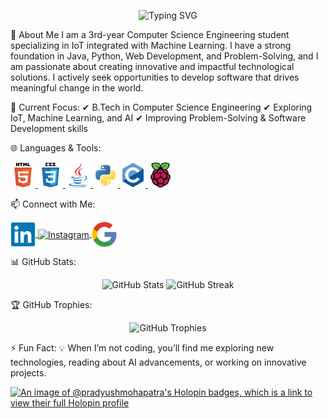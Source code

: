 <p align="center"><img src="https://readme-typing-svg.demolab.com?font=Fira+Code&pause=1000&color=F0F7D6&center=true&vCenter=true&width=500&lines=Hello+%F0%9F%91%8B%2C+I'm+Pradyush+Mohapatra!;Passionate+Computer+Science+Engineer;IoT+%7C+Machine+Learning+%7C+Web+Development" alt="Typing SVG"></p>
🚀 About Me
I am a 3rd-year Computer Science Engineering student specializing in IoT integrated with Machine Learning. I have a strong foundation in Java, Python, Web Development, and Problem-Solving, and I am passionate about creating innovative and impactful technological solutions. I actively seek opportunities to develop software that drives meaningful change in the world.

🎯 Current Focus:
✔ B.Tech in Computer Science Engineering
✔ Exploring IoT, Machine Learning, and AI
✔ Improving Problem-Solving & Software Development skills

🌐 Languages & Tools:
<p align="left"> <a href="https://www.w3.org/html/" target="_blank"> <img src="https://raw.githubusercontent.com/devicons/devicon/master/icons/html5/html5-original-wordmark.svg" alt="HTML5" width="40" height="40"/> </a> <a href="https://www.w3schools.com/css/" target="_blank"> <img src="https://raw.githubusercontent.com/devicons/devicon/master/icons/css3/css3-original-wordmark.svg" alt="CSS3" width="40" height="40"/> </a> <a href="https://www.java.com" target="_blank"> <img src="https://raw.githubusercontent.com/devicons/devicon/master/icons/java/java-original.svg" alt="Java" width="40" height="40"/> </a> <a href="https://www.python.org" target="_blank"> <img src="https://raw.githubusercontent.com/devicons/devicon/master/icons/python/python-original.svg" alt="Python" width="40" height="40"/> </a> <a href="https://en.wikipedia.org/wiki/C_(programming_language)" target="_blank"> <img src="https://raw.githubusercontent.com/devicons/devicon/master/icons/c/c-original.svg" alt="C" width="40" height="40"/> </a> <a href="https://www.raspberrypi.org/" target="_blank"> <img src="https://raw.githubusercontent.com/devicons/devicon/master/icons/raspberrypi/raspberrypi-original.svg" alt="Raspberry Pi" width="40" height="40"/> </a> </p>
📫 Connect with Me:
<p align="left"> <a href="https://linkedin.com/in/pradyush-mohapatra-3011b626a" target="_blank"> <img align="center" src="https://raw.githubusercontent.com/devicons/devicon/master/icons/linkedin/linkedin-original.svg" alt="LinkedIn" height="40" width="40"/> </a> <a href="https://www.instagram.com/mr_pradyush?igsh=MWg5a20wNWJiMWthZQ==" target="_blank"> <img align="center" src="https://raw.githubusercontent.com/devicons/devicon/master/icons/instagram/instagram-original.svg" alt="Instagram" height="40" width="40"/> </a> <a href="mailto:pradyushmohapatra9@gmail.com"> <img align="center" src="https://raw.githubusercontent.com/devicons/devicon/master/icons/google/google-original.svg" alt="Email" height="40" width="40"/> </a> </p>
📊 GitHub Stats:
<p align="center"> <img src="https://github-readme-stats.vercel.app/api?username=pradyush-mohapatra&show_icons=true&theme=radical" alt="GitHub Stats" width="48%" /> <img src="https://github-readme-streak-stats.herokuapp.com/?user=pradyush-mohapatra&theme=radical" alt="GitHub Streak" width="48%" /> </p>
🏆 GitHub Trophies:
<p align="center"> <img src="https://github-profile-trophy.vercel.app/?username=pradyush-mohapatra&theme=darkhub&margin-w=15&margin-h=15" alt="GitHub Trophies" /> </p>
⚡ Fun Fact:
💡 When I’m not coding, you’ll find me exploring new technologies, reading about AI advancements, or working on innovative projects.

[![An image of @pradyushmohapatra's Holopin badges, which is a link to view their full Holopin profile](https://holopin.me/pradyushmohapatra)](https://holopin.io/@pradyushmohapatra)
  
<!---
pradyush-mohapatra/pradyush-mohapatra is a ✨ special ✨ repository because its `README.md` (this file) appears on your GitHub profile.
You can click the Preview link to take a look at your changes.
--->
